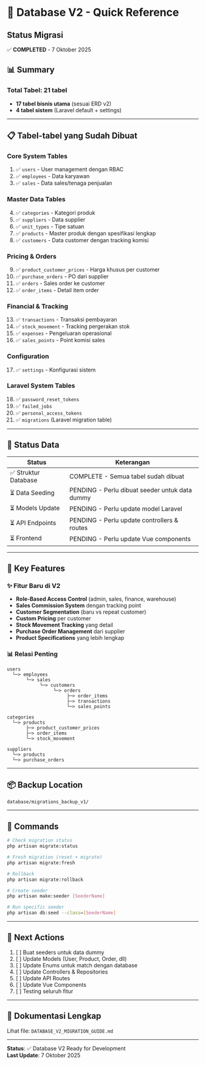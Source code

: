 # 🎯 Database V2 - Quick Reference

## Status Migrasi
✅ **COMPLETED** - 7 Oktober 2025

## 📊 Summary

### Total Tabel: 21 tabel
- **17 tabel bisnis utama** (sesuai ERD v2)
- **4 tabel sistem** (Laravel default + settings)

---

## 📋 Tabel-tabel yang Sudah Dibuat

### Core System Tables
1. ✅ `users` - User management dengan RBAC
2. ✅ `employees` - Data karyawan
3. ✅ `sales` - Data sales/tenaga penjualan

### Master Data Tables
4. ✅ `categories` - Kategori produk
5. ✅ `suppliers` - Data supplier
6. ✅ `unit_types` - Tipe satuan
7. ✅ `products` - Master produk dengan spesifikasi lengkap
8. ✅ `customers` - Data customer dengan tracking komisi

### Pricing & Orders
9. ✅ `product_customer_prices` - Harga khusus per customer
10. ✅ `purchase_orders` - PO dari supplier
11. ✅ `orders` - Sales order ke customer
12. ✅ `order_items` - Detail item order

### Financial & Tracking
13. ✅ `transactions` - Transaksi pembayaran
14. ✅ `stock_movement` - Tracking pergerakan stok
15. ✅ `expenses` - Pengeluaran operasional
16. ✅ `sales_points` - Point komisi sales

### Configuration
17. ✅ `settings` - Konfigurasi sistem

### Laravel System Tables
18. ✅ `password_reset_tokens`
19. ✅ `failed_jobs`
20. ✅ `personal_access_tokens`
21. ✅ `migrations` (Laravel migration table)

---

## 🔄 Status Data

| Status | Keterangan |
|--------|------------|
| ✅ Struktur Database | COMPLETE - Semua tabel sudah dibuat |
| ⏳ Data Seeding | PENDING - Perlu dibuat seeder untuk data dummy |
| ⏳ Models Update | PENDING - Perlu update model Laravel |
| ⏳ API Endpoints | PENDING - Perlu update controllers & routes |
| ⏳ Frontend | PENDING - Perlu update Vue components |

---

## 🔗 Key Features

### ✨ Fitur Baru di V2
- **Role-Based Access Control** (admin, sales, finance, warehouse)
- **Sales Commission System** dengan tracking point
- **Customer Segmentation** (baru vs repeat customer)
- **Custom Pricing** per customer
- **Stock Movement Tracking** yang detail
- **Purchase Order Management** dari supplier
- **Product Specifications** yang lebih lengkap

### 📊 Relasi Penting
```
users
  └─> employees
       └─> sales
            └─> customers
                 └─> orders
                      ├─> order_items
                      ├─> transactions
                      └─> sales_points

categories
  └─> products
       ├─> product_customer_prices
       ├─> order_items
       └─> stock_movement

suppliers
  └─> products
  └─> purchase_orders
```

---

## 📦 Backup Location

```
database/migrations_backup_v1/
```

---

## 🚀 Commands

```bash
# Check migration status
php artisan migrate:status

# Fresh migration (reset + migrate)
php artisan migrate:fresh

# Rollback
php artisan migrate:rollback

# Create seeder
php artisan make:seeder [SeederName]

# Run specific seeder
php artisan db:seed --class=[SeederName]
```

---

## 🎯 Next Actions

1. [ ] Buat seeders untuk data dummy
2. [ ] Update Models (User, Product, Order, dll)
3. [ ] Update Enums untuk match dengan database
4. [ ] Update Controllers & Repositories
5. [ ] Update API Routes
6. [ ] Update Vue Components
7. [ ] Testing seluruh fitur

---

## 📄 Dokumentasi Lengkap

Lihat file: `DATABASE_V2_MIGRATION_GUIDE.md`

---

**Status**: ✅ Database V2 Ready for Development  
**Last Update**: 7 Oktober 2025
